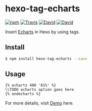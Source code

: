 # hexo-tag-echarts

[![npm](https://img.shields.io/npm/v/hexo-tag-echarts3.svg)]() [![Travis](https://img.shields.io/travis/quentin-chen/hexo-tag-echarts3.svg)]()  [![David](https://img.shields.io/david/quentin-chen/hexo-tag-echarts3.svg)]()  [![David](https://img.shields.io/david/dev/quentin-chen/hexo-tag-echarts3.svg)]()

Insert [Echarts](http://echarts.baidu.com) in Hexo by using tags.

## Install 

```bash
$ npm install hexo-tag-echarts --save
```

## Usage

```
{% echarts 400 '81%' %}
\\TODO echarts option goes here
{% endecharts %}
```

For more details, visit [Demo](http://kchen.cc/2016/11/05/echarts-in-hexo/) here.